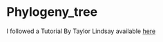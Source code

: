 # Phylogeny_tree

I followed a Tutorial By Taylor Lindsay available [here](https://taylor-lindsay.github.io/phylogenetics/)
